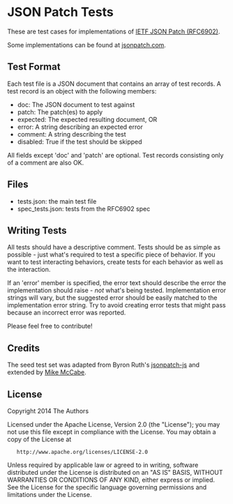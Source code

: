 # JSON Patch Tests

These are test cases for implementations of [IETF JSON Patch (RFC6902)](http://tools.ietf.org/html/rfc6902).

Some implementations can be found at [jsonpatch.com](http://jsonpatch.com).

## Test Format

Each test file is a JSON document that contains an array of test records. A
test record is an object with the following members:

- doc: The JSON document to test against
- patch: The patch(es) to apply
- expected: The expected resulting document, OR
- error: A string describing an expected error
- comment: A string describing the test
- disabled: True if the test should be skipped

All fields except 'doc' and 'patch' are optional. Test records consisting only
of a comment are also OK.

## Files

- tests.json: the main test file
- spec_tests.json: tests from the RFC6902 spec

## Writing Tests

All tests should have a descriptive comment. Tests should be as
simple as possible - just what's required to test a specific piece of
behavior. If you want to test interacting behaviors, create tests for
each behavior as well as the interaction.

If an 'error' member is specified, the error text should describe the
error the implementation should raise - _not_ what's being tested.
Implementation error strings will vary, but the suggested error should
be easily matched to the implementation error string. Try to avoid
creating error tests that might pass because an incorrect error was
reported.

Please feel free to contribute!

## Credits

The seed test set was adapted from Byron Ruth's
[jsonpatch-js](https://github.com/bruth/jsonpatch-js/blob/master/test.js) and
extended by [Mike McCabe](https://github.com/mikemccabe).

## License

Copyright 2014 The Authors

Licensed under the Apache License, Version 2.0 (the "License");
you may not use this file except in compliance with the License.
You may obtain a copy of the License at

       http://www.apache.org/licenses/LICENSE-2.0

Unless required by applicable law or agreed to in writing, software
distributed under the License is distributed on an "AS IS" BASIS,
WITHOUT WARRANTIES OR CONDITIONS OF ANY KIND, either express or implied.
See the License for the specific language governing permissions and
limitations under the License.
